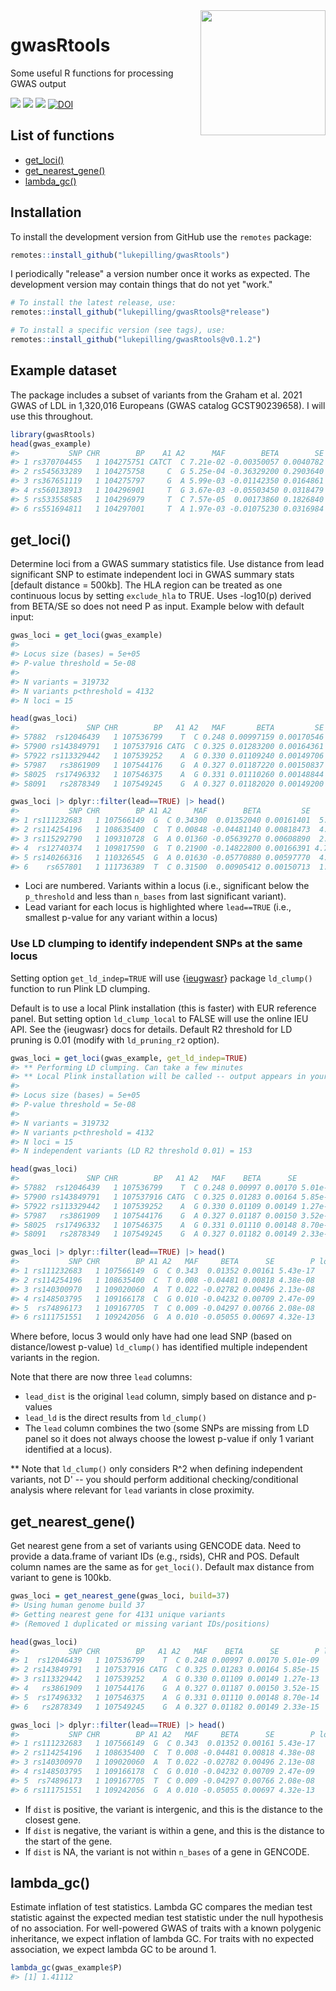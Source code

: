 
<!-- README.md is generated from README.Rmd. Please edit that file -->



<img align="right" src="https://raw.githubusercontent.com/lukepilling/gwasRtools/master/images/gwasRtools.png" width="200" />

# gwasRtools
Some useful R functions for processing GWAS output

<!-- badges: start -->
[![](https://img.shields.io/badge/version-0.1.3.9000-informational.svg)](https://github.com/lukepilling/gwasRtools)
[![](https://img.shields.io/github/last-commit/lukepilling/gwasRtools.svg)](https://github.com/lukepilling/gwasRtools/commits/master)
[![](https://img.shields.io/badge/lifecycle-experimental-orange)](https://www.tidyverse.org/lifecycle/#experimental)
[![DOI](https://zenodo.org/badge/655790727.svg)](https://zenodo.org/badge/latestdoi/655790727)
<!-- badges: end -->

## List of functions
  - [get_loci()](#get_loci)
  - [get_nearest_gene()](#get_nearest_gene)
  - [lambda_gc()](#lambda_gc)


## Installation
To install the development version from GitHub use the `remotes` package:

```r
remotes::install_github("lukepilling/gwasRtools")
```

I periodically "release" a version number once it works as expected. The development version may contain things that do not yet "work."

```r
# To install the latest release, use:
remotes::install_github("lukepilling/gwasRtools@*release")

# To install a specific version (see tags), use:
remotes::install_github("lukepilling/gwasRtools@v0.1.2")
```


## Example dataset
The package includes a subset of variants from the Graham et al. 2021 GWAS of LDL in 1,320,016 Europeans (GWAS catalog GCST90239658). I will use this throughout.


```r
library(gwasRtools)
head(gwas_example)
#>           SNP CHR        BP    A1 A2      MAF        BETA        SE     P
#> 1 rs370704455   1 104275751 CATCT  C 7.21e-02 -0.00350057 0.0040782 0.391
#> 2 rs545633289   1 104275758     C  G 5.25e-04 -0.36329200 0.2903640 0.211
#> 3 rs367651119   1 104275797     G  A 5.99e-03 -0.01142350 0.0164861 0.488
#> 4 rs560138913   1 104296901     T  G 3.67e-03 -0.05503450 0.0318479 0.084
#> 5 rs533558585   1 104296979     T  C 7.57e-05  0.00173860 0.1826840 0.992
#> 6 rs551694811   1 104297001     T  A 1.97e-03 -0.01075230 0.0316984 0.734
```


## get_loci()
Determine loci from a GWAS summary statistics file. Use distance from lead significant SNP to estimate independent loci in GWAS summary stats [default distance = 500kb]. The HLA region can be treated as one continuous locus by setting `exclude_hla` to TRUE. Uses -log10(p) derived from BETA/SE so does not need P as input. Example below with default input:


```r
gwas_loci = get_loci(gwas_example)
#> 
#> Locus size (bases) = 5e+05
#> P-value threshold = 5e-08
#> 
#> N variants = 319732
#> N variants p<threshold = 4132
#> N loci = 15

head(gwas_loci)
#>               SNP CHR        BP   A1 A2   MAF       BETA         SE        P locus  lead
#> 57882  rs12046439   1 107536799    T  C 0.248 0.00997159 0.00170546 5.01e-09     1 FALSE
#> 57900 rs143849791   1 107537916 CATG  C 0.325 0.01283200 0.00164361 5.85e-15     1 FALSE
#> 57922 rs113329442   1 107539252    A  G 0.330 0.01109240 0.00149706 1.27e-13     1 FALSE
#> 57987   rs3861909   1 107544176    G  A 0.327 0.01187220 0.00150837 3.52e-15     1 FALSE
#> 58025  rs17496332   1 107546375    A  G 0.331 0.01110260 0.00148844 8.70e-14     1 FALSE
#> 58091   rs2878349   1 107549245    G  A 0.327 0.01182020 0.00149200 2.33e-15     1 FALSE

gwas_loci |> dplyr::filter(lead==TRUE) |> head()
#>           SNP CHR        BP A1 A2     MAF        BETA         SE         P locus lead
#> 1 rs111232683   1 107566149  G  C 0.34300  0.01352040 0.00161401  5.43e-17     1 TRUE
#> 2 rs114254196   1 108635400  C  T 0.00848 -0.04481140 0.00818473  4.38e-08     2 TRUE
#> 3 rs115292790   1 109310728  G  A 0.01360 -0.05639270 0.00608890  2.01e-20     3 TRUE
#> 4  rs12740374   1 109817590  G  T 0.21900 -0.14822800 0.00166391 4.73e-305     4 TRUE
#> 5 rs140266316   1 110326545  G  A 0.01630 -0.05770880 0.00597770  4.73e-22     5 TRUE
#> 6    rs657801   1 111736389  T  C 0.31500  0.00905412 0.00150713  1.88e-09     6 TRUE
```

 - Loci are numbered. Variants within a locus (i.e., significant below the `p_threshold` and less than `n_bases` from last significant variant).
 - Lead variant for each locus is highlighted where `lead==TRUE` (i.e., smallest p-value for any variant within a locus)

### Use LD clumping to identify independent SNPs at the same locus 

Setting option `get_ld_indep=TRUE` will use {[ieugwasr](https://github.com/MRCIEU/ieugwasr)} package `ld_clump()` function to run Plink LD clumping. 

Default is to use a local Plink installation (this is faster) with EUR reference panel. But setting option `ld_clump_local` to FALSE will use the online IEU API. See the {ieugwasr} docs for details. Default R2 threshold for LD pruning is 0.01 (modify with `ld_pruning_r2` option). 


```r
gwas_loci = get_loci(gwas_example, get_ld_indep=TRUE)
#> ** Performing LD clumping. Can take a few minutes
#> ** Local Plink installation will be called -- output appears in your R terminal
#> 
#> Locus size (bases) = 5e+05
#> P-value threshold = 5e-08
#> 
#> N variants = 319732
#> N variants p<threshold = 4132
#> N loci = 15
#> N independent variants (LD R2 threshold 0.01) = 153

head(gwas_loci)
#>               SNP CHR        BP   A1 A2   MAF    BETA      SE        P locus  lead lead_dist lead_ld
#> 57882  rs12046439   1 107536799    T  C 0.248 0.00997 0.00170 5.01e-09     1 FALSE     FALSE   FALSE
#> 57900 rs143849791   1 107537916 CATG  C 0.325 0.01283 0.00164 5.85e-15     1 FALSE     FALSE   FALSE
#> 57922 rs113329442   1 107539252    A  G 0.330 0.01109 0.00149 1.27e-13     1 FALSE     FALSE   FALSE
#> 57987   rs3861909   1 107544176    G  A 0.327 0.01187 0.00150 3.52e-15     1 FALSE     FALSE   FALSE
#> 58025  rs17496332   1 107546375    A  G 0.331 0.01110 0.00148 8.70e-14     1 FALSE     FALSE   FALSE
#> 58091   rs2878349   1 107549245    G  A 0.327 0.01182 0.00149 2.33e-15     1 FALSE     FALSE   FALSE

gwas_loci |> dplyr::filter(lead==TRUE) |> head()
#>           SNP CHR        BP A1 A2   MAF     BETA      SE        P locus lead lead_dist lead_ld
#> 1 rs111232683   1 107566149  G  C 0.343  0.01352 0.00161 5.43e-17     1 TRUE      TRUE    TRUE
#> 2 rs114254196   1 108635400  C  T 0.008 -0.04481 0.00818 4.38e-08     2 TRUE      TRUE    TRUE
#> 3 rs140300970   1 109020060  A  T 0.022 -0.02782 0.00496 2.13e-08     3 TRUE     FALSE    TRUE
#> 4 rs148503795   1 109166178  C  G 0.010 -0.04232 0.00709 2.47e-09     3 TRUE     FALSE    TRUE
#> 5  rs74896173   1 109167705  T  C 0.009 -0.04297 0.00766 2.08e-08     3 TRUE     FALSE    TRUE
#> 6 rs111751551   1 109242056  G  A 0.010 -0.05055 0.00697 4.32e-13     3 TRUE     FALSE    TRUE
```


Where before, locus 3 would only have had one lead SNP (based on distance/lowest p-value) `ld_clump()` has identified multiple independent variants in the region.

Note that there are now three `lead` columns:
 - `lead_dist` is the original `lead` column, simply based on distance and p-values
 - `lead_ld` is the direct results from `ld_clump()`
 - The `lead` column combines the two (some SNPs are missing from LD panel so it does not always choose the lowest p-value if only 1 variant identified at a locus).

** Note that `ld_clump()` only considers R^2 when defining independent variants, not D' -- you should perform additional checking/conditional analysis where relevant for `lead` variants in close proximity.


## get_nearest_gene()
Get nearest gene from a set of variants using GENCODE data. Need to provide a data.frame of variant IDs (e.g., rsids), CHR and POS. Default column names are the same as for `get_loci()`. Default max distance from variant to gene is 100kb.


```r
gwas_loci = get_nearest_gene(gwas_loci, build=37)
#> Using human genome build 37
#> Getting nearest gene for 4131 unique variants
#> (Removed 1 duplicated or missing variant IDs/positions)

head(gwas_loci)
#>           SNP CHR        BP   A1 A2   MAF    BETA      SE        P locus  lead lead_dist lead_ld  gene  dist
#> 1  rs12046439   1 107536799    T  C 0.248 0.00997 0.00170 5.01e-09     1 FALSE     FALSE   FALSE PRMT6 62468
#> 2 rs143849791   1 107537916 CATG  C 0.325 0.01283 0.00164 5.85e-15     1 FALSE     FALSE   FALSE PRMT6 61351
#> 3 rs113329442   1 107539252    A  G 0.330 0.01109 0.00149 1.27e-13     1 FALSE     FALSE   FALSE PRMT6 60015
#> 4   rs3861909   1 107544176    G  A 0.327 0.01187 0.00150 3.52e-15     1 FALSE     FALSE   FALSE PRMT6 55091
#> 5  rs17496332   1 107546375    A  G 0.331 0.01110 0.00148 8.70e-14     1 FALSE     FALSE   FALSE PRMT6 52892
#> 6   rs2878349   1 107549245    G  A 0.327 0.01182 0.00149 2.33e-15     1 FALSE     FALSE   FALSE PRMT6 50022

gwas_loci |> dplyr::filter(lead==TRUE) |> head()
#>           SNP CHR        BP A1 A2   MAF     BETA      SE        P locus lead lead_dist lead_ld     gene   dist
#> 1 rs111232683   1 107566149  G  C 0.343  0.01352 0.00161 5.43e-17     1 TRUE      TRUE    TRUE    PRMT6  33118
#> 2 rs114254196   1 108635400  C  T 0.008 -0.04481 0.00818 4.38e-08     2 TRUE      TRUE    TRUE SLC25A24  41258
#> 3 rs140300970   1 109020060  A  T 0.022 -0.02782 0.00496 2.13e-08     3 TRUE     FALSE    TRUE    NBPF6   6436
#> 4 rs148503795   1 109166178  C  G 0.010 -0.04232 0.00709 2.47e-09     3 TRUE     FALSE    TRUE  FAM102B -63467
#> 5  rs74896173   1 109167705  T  C 0.009 -0.04297 0.00766 2.08e-08     3 TRUE     FALSE    TRUE  FAM102B -64994
#> 6 rs111751551   1 109242056  G  A 0.010 -0.05055 0.00697 4.32e-13     3 TRUE     FALSE    TRUE  PRPF38B  -7111
```
 - If `dist` is positive, the variant is intergenic, and this is the distance to the closest gene.
 - If `dist` is negative, the variant is within a gene, and this is the distance to the start of the gene.
 - If `dist` is NA, the variant is not within `n_bases` of a gene in GENCODE.



## lambda_gc()
Estimate inflation of test statistics. Lambda GC compares the median test statistic against the expected median test statistic under the null hypothesis of no association. For well-powered GWAS of traits with a known polygenic inheritance, we expect inflation of lambda GC. For traits with no expected association, we expect lambda GC to be around 1.


```r
lambda_gc(gwas_example$P)
#> [1] 1.41112
```
